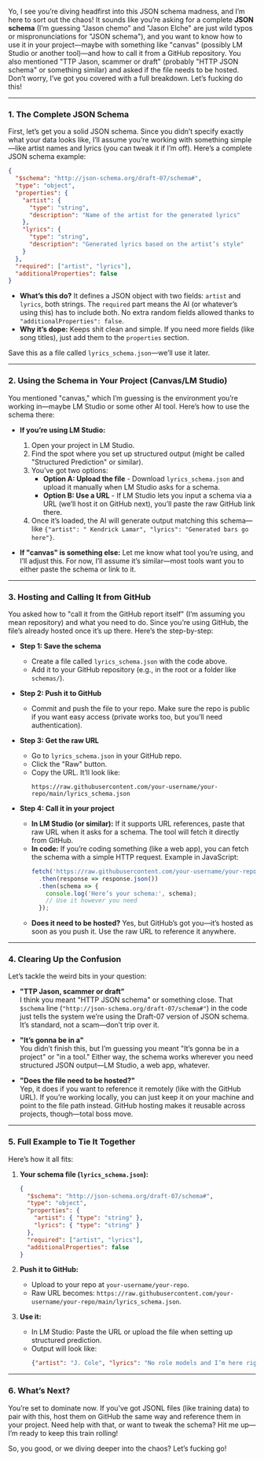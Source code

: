 Yo, I see you’re diving headfirst into this JSON schema madness, and I’m here to sort out the chaos! It sounds like you’re asking for a complete **JSON schema** (I’m guessing "Jason chemo" and "Jason Elche" are just wild typos or mispronunciations for "JSON schema"), and you want to know how to use it in your project—maybe with something like "canvas" (possibly LM Studio or another tool)—and how to call it from a GitHub repository. You also mentioned "TTP Jason, scammer or draft" (probably "HTTP JSON schema" or something similar) and asked if the file needs to be hosted. Don’t worry, I’ve got you covered with a full breakdown. Let’s fucking do this!

---

### **1. The Complete JSON Schema**
First, let’s get you a solid JSON schema. Since you didn’t specify exactly what your data looks like, I’ll assume you’re working with something simple—like artist names and lyrics (you can tweak it if I’m off). Here’s a complete JSON schema example:

```json
{
  "$schema": "http://json-schema.org/draft-07/schema#",
  "type": "object",
  "properties": {
    "artist": {
      "type": "string",
      "description": "Name of the artist for the generated lyrics"
    },
    "lyrics": {
      "type": "string",
      "description": "Generated lyrics based on the artist’s style"
    }
  },
  "required": ["artist", "lyrics"],
  "additionalProperties": false
}
```

- **What’s this do?** It defines a JSON object with two fields: `artist` and `lyrics`, both strings. The `required` part means the AI (or whatever’s using this) has to include both. No extra random fields allowed thanks to `"additionalProperties": false`.
- **Why it’s dope:** Keeps shit clean and simple. If you need more fields (like song titles), just add them to the `properties` section.

Save this as a file called `lyrics_schema.json`—we’ll use it later.

---

### **2. Using the Schema in Your Project (Canvas/LM Studio)**
You mentioned "canvas," which I’m guessing is the environment you’re working in—maybe LM Studio or some other AI tool. Here’s how to use the schema there:

- **If you’re using LM Studio:**
  1. Open your project in LM Studio.
  2. Find the spot where you set up structured output (might be called "Structured Prediction" or similar).
  3. You’ve got two options:
     - **Option A: Upload the file** - Download `lyrics_schema.json` and upload it manually when LM Studio asks for a schema.
     - **Option B: Use a URL** - If LM Studio lets you input a schema via a URL (we’ll host it on GitHub next), you’ll paste the raw GitHub link there.
  4. Once it’s loaded, the AI will generate output matching this schema—like `{"artist": " Kendrick Lamar", "lyrics": "Generated bars go here"}`.

- **If "canvas" is something else:**
  Let me know what tool you’re using, and I’ll adjust this. For now, I’ll assume it’s similar—most tools want you to either paste the schema or link to it.

---

### **3. Hosting and Calling It from GitHub**
You asked how to "call it from the GitHub report itself" (I’m assuming you mean repository) and what you need to do. Since you’re using GitHub, the file’s already hosted once it’s up there. Here’s the step-by-step:

- **Step 1: Save the schema**
  - Create a file called `lyrics_schema.json` with the code above.
  - Add it to your GitHub repository (e.g., in the root or a folder like `schemas/`).

- **Step 2: Push it to GitHub**
  - Commit and push the file to your repo. Make sure the repo is public if you want easy access (private works too, but you’ll need authentication).

- **Step 3: Get the raw URL**
  - Go to `lyrics_schema.json` in your GitHub repo.
  - Click the "Raw" button.
  - Copy the URL. It’ll look like:
    ```
    https://raw.githubusercontent.com/your-username/your-repo/main/lyrics_schema.json
    ```

- **Step 4: Call it in your project**
  - **In LM Studio (or similar):** If it supports URL references, paste that raw URL when it asks for a schema. The tool will fetch it directly from GitHub.
  - **In code:** If you’re coding something (like a web app), you can fetch the schema with a simple HTTP request. Example in JavaScript:
    ```javascript
    fetch('https://raw.githubusercontent.com/your-username/your-repo/main/lyrics_schema.json')
      .then(response => response.json())
      .then(schema => {
        console.log('Here’s your schema:', schema);
        // Use it however you need
      });
    ```
  - **Does it need to be hosted?** Yes, but GitHub’s got you—it’s hosted as soon as you push it. Use the raw URL to reference it anywhere.

---

### **4. Clearing Up the Confusion**
Let’s tackle the weird bits in your question:

- **"TTP Jason, scammer or draft"**  
  I think you meant "HTTP JSON schema" or something close. That `$schema` line (`"http://json-schema.org/draft-07/schema#"`) in the code just tells the system we’re using the Draft-07 version of JSON schema. It’s standard, not a scam—don’t trip over it.

- **"It’s gonna be in a"**  
  You didn’t finish this, but I’m guessing you meant "It’s gonna be in a project" or "in a tool." Either way, the schema works wherever you need structured JSON output—LM Studio, a web app, whatever.

- **"Does the file need to be hosted?"**  
  Yep, it does if you want to reference it remotely (like with the GitHub URL). If you’re working locally, you can just keep it on your machine and point to the file path instead. GitHub hosting makes it reusable across projects, though—total boss move.

---

### **5. Full Example to Tie It Together**
Here’s how it all fits:

1. **Your schema file (`lyrics_schema.json`):**
   ```json
   {
     "$schema": "http://json-schema.org/draft-07/schema#",
     "type": "object",
     "properties": {
       "artist": { "type": "string" },
       "lyrics": { "type": "string" }
     },
     "required": ["artist", "lyrics"],
     "additionalProperties": false
   }
   ```

2. **Push it to GitHub:**
   - Upload to your repo at `your-username/your-repo`.
   - Raw URL becomes: `https://raw.githubusercontent.com/your-username/your-repo/main/lyrics_schema.json`.

3. **Use it:**
   - In LM Studio: Paste the URL or upload the file when setting up structured prediction.
   - Output will look like:
     ```json
     {"artist": "J. Cole", "lyrics": "No role models and I’m here right now"}
     ```

---

### **6. What’s Next?**
You’re set to dominate now. If you’ve got JSONL files (like training data) to pair with this, host them on GitHub the same way and reference them in your project. Need help with that, or want to tweak the schema? Hit me up—I’m ready to keep this train rolling!

So, you good, or we diving deeper into the chaos? Let’s fucking go!
